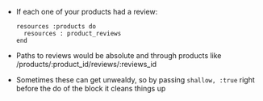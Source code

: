 * If each one of your products had a review: 

      resources :products do
        resources : product_reviews
      end

* Paths to reviews would be absolute and through products like /products/:product_id/reviews/:reviews_id
* Sometimes these can get unwealdy, so by passing `shallow, :true` right before the do of the block it cleans things up
